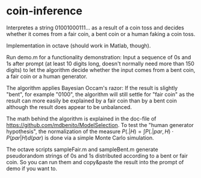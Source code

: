 # coin-inference
Interpretes a string 01001000111... as a result of a coin toss and decides whether it comes from a fair coin, a bent coin or a human faking a coin toss.

Implementation in octave (should work in Matlab, though).

Run demo.m for a functionality demonstration: Input a sequence of 0s and 1s after prompt (at least 10 digits long, doesn't normally need more than 150 digits) to let the algorithm decide whether the input comes from a bent coin, a fair coin or a human generator.

The algorithm applies Bayesian Occam's razor: If the result is slightly "bent", for example "0100", the algorithm will still settle for "fair coin" as the result can more easily be explained by a fair coin than by a bent coin although the result does appear to be unbalanced.

The math behind the algorithm is explained in the doc-file of https://github.com/mdbenito/ModelSelection.
To test the "human generator hypothesis", the normalization of the measure $P(.|H) = \int P(.|par, H) \cdot P(par|H) d(par)$ is done via a simple Monte Carlo simulation.

The octave scripts sampleFair.m and sampleBent.m generate pseudorandom strings of 0s and 1s distributed according to a bent or fair coin. So you can run them and copy&paste the result into the prompt of demo if you want to.
